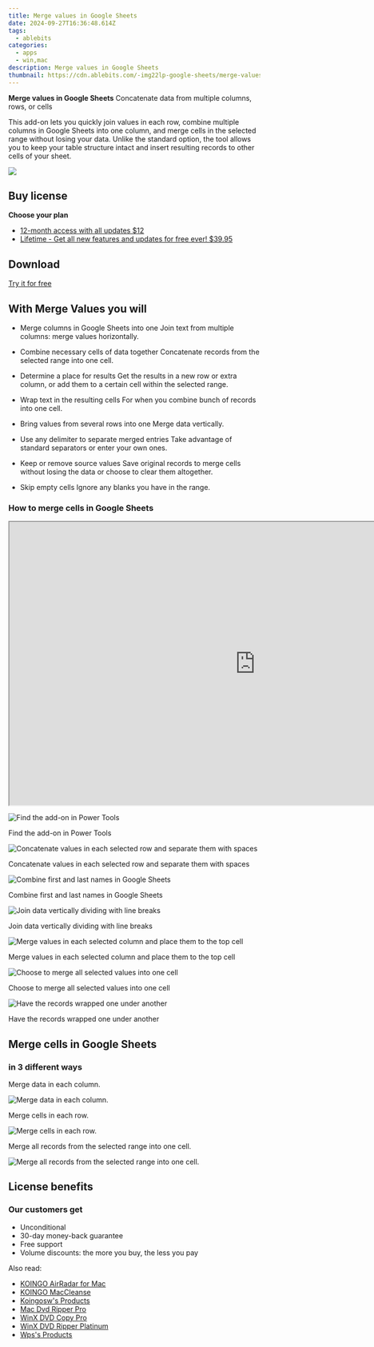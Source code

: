 ```yaml
---
title: Merge values in Google Sheets
date: 2024-09-27T16:36:48.614Z
tags: 
  - ablebits
categories: 
  - apps
  - win,mac
description: Merge values in Google Sheets
thumbnail: https://cdn.ablebits.com/-img22lp-google-sheets/merge-values/header-cover.webp
---
```


**Merge values in Google Sheets**
Concatenate data from multiple columns, rows, or cells

This add-on lets you quickly join values in each row, combine multiple columns in Google Sheets into one column, and merge cells in the selected range without losing your data. Unlike the standard option, the tool allows you to keep your table structure intact and insert resulting records to other cells of your sheet.

![](https://cdn.ablebits.com/-img22lp-google-sheets/merge-values/header-cover.webp)

## Buy license

**Choose your plan**

- [12-month access with all updates $12](https://secure.2checkout.com/order/checkout.php?PRODS=4720548&QTY=1&AFFILIATE=108875&CART=1&CARD=2&DESIGN_TYPE=2&SHORT_FORM=1&COUPON=TrSbrExp-MnrAdns-01&CLEAN_CART=ALL&SRC=website)
- [Lifetime - Get all new features and updates for free ever! $39.95](https://secure.2checkout.com/order/checkout.php?PRODS=4729659&QTY=1&AFFILIATE=108875&CART=1&CARD=2&DESIGN_TYPE=2&SHORT_FORM=1&CLEAN_CART=ALL&SRC=website)

## Download

[Try it for free](https://workspace.google.com/marketplace/app/merge_values/857144221591)

## With Merge Values you will

-   Merge columns in Google Sheets into one Join text from multiple columns: merge values horizontally.
-   Combine necessary cells of data together Concatenate records from the selected range into one cell.
-   Determine a place for results Get the results in a new row or extra column, or add them to a certain cell within the selected range.
-   Wrap text in the resulting cells For when you combine bunch of records into one cell.

-   Bring values from several rows into one Merge data vertically.
-   Use any delimiter to separate merged entries Take advantage of standard separators or enter your own ones.
-   Keep or remove source values Save original records to merge cells without losing the data or choose to clear them altogether.
-   Skip empty cells Ignore any blanks you have in the range.

### How to merge cells in Google Sheets

 

<iframe loading="lazy" width="984" height="567" class="" src="https://www.youtube-nocookie.com/embed/VTZnCyfeE48" allow="encrypted-media" allowfullscreen=""></iframe>

 ![Find the add-on in Power Tools](https://cdn.ablebits.com/-img22lp-google-sheets/merge-values/run-add-on.png)

Find the add-on in Power Tools

 ![Concatenate values in each selected row and separate them with spaces](https://cdn.ablebits.com/-img22lp-google-sheets/merge-values/merge-within-rows.png)

Concatenate values in each selected row and separate them with spaces

 ![Combine first and last names in Google Sheets](https://cdn.ablebits.com/-img22lp-google-sheets/merge-values/combine-records-horizontally.png)

Combine first and last names in Google Sheets

 ![Join data vertically dividing with line breaks](https://cdn.ablebits.com/-img22lp-google-sheets/merge-values/merge-within-columns.png)

Join data vertically dividing with line breaks

 ![Merge values in each selected column and place them to the top cell](https://cdn.ablebits.com/-img22lp-google-sheets/merge-values/combine-records-vertically.png)

Merge values in each selected column and place them to the top cell

 ![Choose to merge all selected values into one cell](https://cdn.ablebits.com/-img22lp-google-sheets/merge-values/combine-all-cells.png)

Choose to merge all selected values into one cell

 ![Have the records wrapped one under another](https://cdn.ablebits.com/-img22lp-google-sheets/merge-values/merge-multiple-cells-into-one.png)

Have the records wrapped one under another

## Merge cells in Google Sheets

### in 3 different ways

Merge data in each column.

 ![Merge data in each column.](https://cdn.ablebits.com/-img22lp-google-sheets/merge-values/scheme-merge-vertically.png)

Merge cells in each row.

 ![Merge cells in each row.](https://cdn.ablebits.com/-img22lp-google-sheets/merge-values/scheme-merge-horizontally.png)

Merge all records from the selected range into one cell.

 ![Merge all records from the selected range into one cell.](https://cdn.ablebits.com/-img22lp-google-sheets/merge-values/scheme-merge-all-data.png)

## License benefits

### Our customers get

- Unconditional
- 30-day money-back guarantee
- Free support
- Volume discounts: the more you buy, the less you pay 

<ins class="adsbygoogle"
      style="display:block"
      data-ad-client="ca-pub-7571918770474297"
      data-ad-slot="8358498916"
      data-ad-format="auto"
      data-full-width-responsive="true"></ins>

<span class="atpl-alsoreadstyle">Also read:</span>
<div><ul>
<li><a href="https://tools.techidaily.com/koingosw/airradar/"><u>KOINGO AirRadar for Mac</u></a></li>
<li><a href="https://tools.techidaily.com/koingosw/maccleanse/"><u>KOINGO MacCleanse</u></a></li>
<li><a href="https://tools.techidaily.com/koingosw/products/"><u>Koingosw's Products</u></a></li>
<li><a href="https://tools.techidaily.com/macdvdripperpro/products/"><u>Mac Dvd Ripper Pro </u></a></li>
<li><a href="https://tools.techidaily.com/winxdvd/dvd-copy-pro/"><u>WinX DVD Copy Pro</u></a></li>
<li><a href="https://tools.techidaily.com/winxdvd/dvd-ripper-platinum/"><u>WinX DVD Ripper Platinum</u></a></li>
<li><a href="https://tools.techidaily.com/wps/products/"><u>Wps's Products</u></a></li>
</ul></div>

